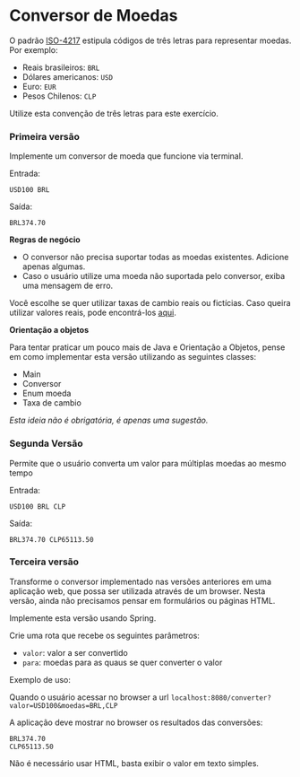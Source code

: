 # Conversor de Moedas

O padrão [ISO-4217](https://en.wikipedia.org/wiki/ISO_4217#Active_codes) estipula códigos de três letras para representar moedas. Por exemplo:

- Reais brasileiros: `BRL`
- Dólares americanos: `USD`
- Euro: `EUR`
- Pesos Chilenos: `CLP`

Utilize esta convenção de três letras para este exercício.

### Primeira versão

Implemente um conversor de moeda que funcione via terminal.

Entrada:

```
USD100 BRL
```

Saída:
```
BRL374.70
```

__Regras de negócio__

- O conversor não precisa suportar todas as moedas existentes. Adicione apenas algumas.
- Caso o usuário utilize uma moeda não suportada pelo conversor, exiba uma mensagem de erro.

Você escolhe se quer utilizar taxas de cambio reais ou fictícias. Caso queira utilizar valores reais, pode encontrá-los [aqui](https://www.x-rates.com/table/?from=BRL&amount=1).

__Orientação a objetos__

Para tentar praticar um pouco mais de Java e Orientação a Objetos, pense em como implementar esta versão utilizando as seguintes classes:
- Main
- Conversor
- Enum moeda
- Taxa de cambio

_Esta ideia não é obrigatória, é apenas uma sugestão._


### Segunda Versão

Permite que o usuário converta um valor para múltiplas moedas ao mesmo tempo

Entrada:

```
USD100 BRL CLP
```

Saída:

```
BRL374.70 CLP65113.50
```

### Terceira versão

Transforme o conversor implementado nas versões anteriores em uma aplicação web, que possa ser utilizada através de um browser. Nesta versão, ainda não precisamos pensar em formulários ou páginas HTML.

Implemente esta versão usando Spring.

Crie uma rota que recebe os seguintes parâmetros:
- `valor`: valor a ser convertido
- `para`: moedas para as quaus se quer converter o valor

Exemplo de uso:

Quando o usuário acessar no browser a url `localhost:8080/converter?valor=USD100&moedas=BRL,CLP`

A aplicação deve mostrar no browser os resultados das conversões:

```
BRL374.70
CLP65113.50
```

Não é necessário usar HTML, basta exibir o valor em texto simples.
